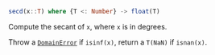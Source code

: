 ```julia
secd(x::T) where {T <: Number} -> float(T)
```

Compute the secant of `x`, where `x` is in degrees.

Throw a [`DomainError`](@ref) if `isinf(x)`, return a `T(NaN)` if `isnan(x)`.

